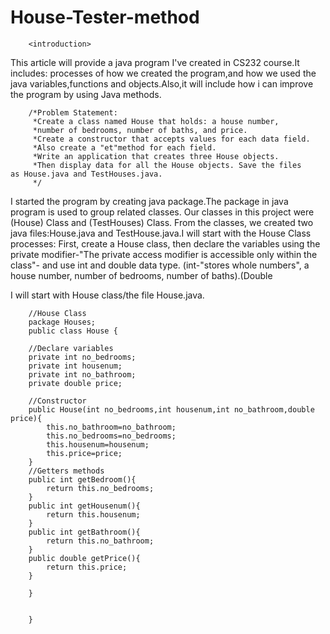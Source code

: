# House-Tester-method

        <introduction>
        
This article will provide a java program I've created in  CS232 course.It includes: processes of how we created the program,and how we used the java variables,functions and objects.Also,it will include how i can improve the program by using Java methods. 
        
        
        /*Problem Statement:
         *Create a class named House that holds: a house number,
         *number of bedrooms, number of baths, and price.
         *Create a constructor that accepts values for each data field. 
         *Also create a "et"method for each field. 
         *Write an application that creates three House objects.
         *Then display data for all the House objects. Save the files as House.java and TestHouses.java.
         */

I started the program by creating java package.The package in java program is used to group related classes. Our classes in this project were (House) Class and (TestHouses) Class.
From the classes, we created two java files:House.java and TestHouse.java.I will start with the House Class processes: First, create a House class, then declare the variables using the private modifier-"The private access modifier is accessible only within the class"- and use int and double data type. (int-"stores whole numbers", a house number, number of bedrooms, number of baths).(Double 

I will start with House class/the file House.java.
        
        
        
        //House Class
        package Houses; 
        public class House {

        //Declare variables
        private int no_bedrooms;        
        private int housenum;
        private int no_bathroom;
        private double price;
    
        //Constructor
        public House(int no_bedrooms,int housenum,int no_bathroom,double price){
            this.no_bathroom=no_bathroom;
            this.no_bedrooms=no_bedrooms;
            this.housenum=housenum;
            this.price=price;
        }
        //Getters methods
        public int getBedroom(){
            return this.no_bedrooms;
        }
        public int getHousenum(){
            return this.housenum;
        }
        public int getBathroom(){
            return this.no_bathroom;
        }
        public double getPrice(){
            return this.price;
        }
    
        }

    
        }
